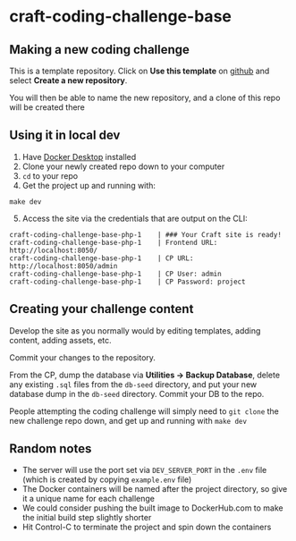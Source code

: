 # craft-coding-challenge-base

## Making a new coding challenge

This is a template repository. Click on **Use this template** on [github](https://github.com/nystudio107/craft-coding-challenge-base) and select **Create a new repository**.

You will then be able to name the new repository, and a clone of this repo will be created there

## Using it in local dev

1. Have [Docker Desktop](https://www.docker.com/products/docker-desktop/) installed
2. Clone your newly created repo down to your computer
3. `cd` to your repo
4. Get the project up and running with:
```
make dev
```
5. Access the site via the credentials that are output on the CLI:

```
craft-coding-challenge-base-php-1    | ### Your Craft site is ready!
craft-coding-challenge-base-php-1    | Frontend URL: http://localhost:8050/
craft-coding-challenge-base-php-1    | CP URL: http://localhost:8050/admin
craft-coding-challenge-base-php-1    | CP User: admin
craft-coding-challenge-base-php-1    | CP Password: project
```

## Creating your challenge content

Develop the site as you normally would by editing templates, adding content, adding assets, etc.

Commit your changes to the repository.

From the CP, dump the database via **Utilities -> Backup Database**, delete any existing `.sql` files from the `db-seed` directory, and put your new database dump in the `db-seed` directory. Commit your DB to the repo.

People attempting the coding challenge will simply need to `git clone` the new challenge repo down, and get up and running with `make dev`

## Random notes

- The server will use the port set via `DEV_SERVER_PORT` in the `.env` file (which is created by copying `example.env` file)
- The Docker containers will be named after the project directory, so give it a unique name for each challenge
- We could consider pushing the built image to DockerHub.com to make the initial build step slightly shorter
- Hit Control-C to terminate the project and spin down the containers
